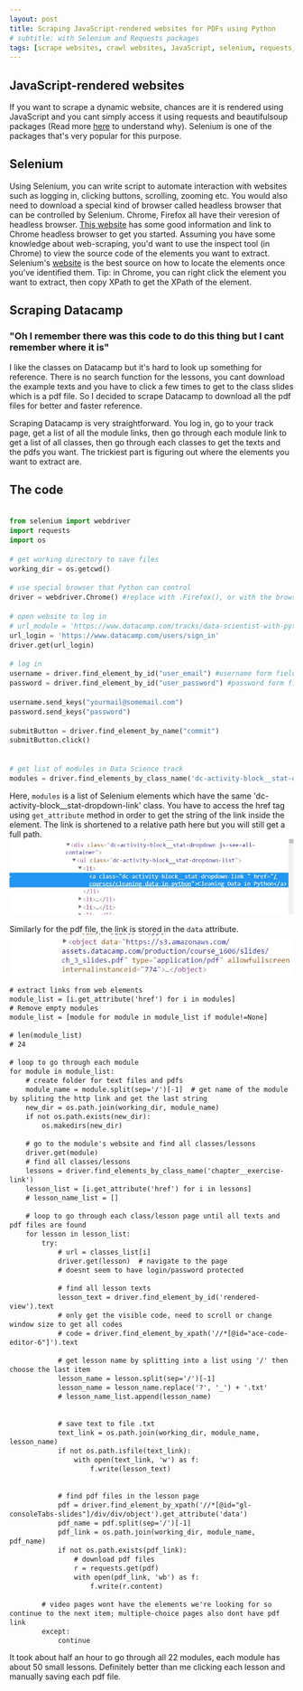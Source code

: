 ```yaml
---
layout: post
title: Scraping JavaScript-rendered websites for PDFs using Python
# subtitle: with Selenium and Requests packages
tags: [scrape websites, crawl websites, JavaScript, selenium, requests, PDF, html, beautifulsoup, urllib, datacamp, dynamic, python]
---
```


## JavaScript-rendered websites
If you want to scrape a dynamic website, chances are it is rendered using JavaScript and you cant simply access it using requests and beautifulsoup packages (Read more [here](http://stanford.edu/~mgorkove/cgi-bin/rpython_tutorials/Scraping_a_Webpage_Rendered_by_Javascript_Using_Python.php) to understand why). Selenium is one of the packages that's very popular for this purpose.

## Selenium
Using Selenium, you can write script to automate interaction with websites such as logging in, clicking buttons, scrolling, zooming etc. You would also need to download a special kind of browser called headless browser that can be controlled by Selenium. Chrome, Firefox all have their veresion of headless browser. [This website](http://stanford.edu/~mgorkove/cgi-bin/rpython_tutorials/Scraping_a_Webpage_Rendered_by_Javascript_Using_Python.php) has some good information and link to Chrome headless browser to get you started.
Assuming you have some knowledge about web-scraping, you'd want to use the inspect tool (in Chrome) to view the source code of the elements you want to extract. Selenium's [website](http://selenium-python.readthedocs.io/locating-elements.html) is the best source on how to locate the elements once you've identified them.
Tip: in Chrome, you can right click the element you want to extract, then copy XPath to get the XPath of the element. 

## Scraping Datacamp
### "Oh I remember there was this code to do this thing but I cant remember where it is"
I like the classes on Datacamp but it's hard to look up something for reference. There is no search function for the lessons, you cant download the example texts and you have to click a few times to get to the class slides which is a pdf file. So I decided to scrape Datacamp to download all the pdf files for better and faster reference.

Scraping Datacamp is very straightforward. You log in, go to your track page, get a list of all the module links, then go through each module link to get a list of all classes, then go through each classes to get the texts and the pdfs you want. The trickiest part is figuring out where the elements you want to extract are.

## The code
```python

from selenium import webdriver
import requests
import os

# get working directory to save files
working_dir = os.getcwd()

# use special browser that Python can control
driver = webdriver.Chrome() #replace with .Firefox(), or with the browser of your choice

# open website to log in
# url_module = 'https://www.datacamp.com/tracks/data-scientist-with-python'
url_login = 'https://www.datacamp.com/users/sign_in'
driver.get(url_login)

# log in
username = driver.find_element_by_id("user_email") #username form field
password = driver.find_element_by_id("user_password") #password form field

username.send_keys("yourmail@somemail.com")
password.send_keys("password")

submitButton = driver.find_element_by_name("commit")
submitButton.click()


# get list of modules in Data Science track
modules = driver.find_elements_by_class_name('dc-activity-block__stat-dropdown-link')
```

Here, `modules` is a list of Selenium elements which have the same 'dc-activity-block__stat-dropdown-link' class. You have to access the href tag using `get_attribute` method in order to get the string of the link inside the element. The link is shortened to a relative path here but you will still get a full path.
![href](/img/href.jpg)

Similarly for the pdf file, the link is stored in the `data` attribute.
![pdf](/img/pdf.jpg)

```
# extract links from web elements
module_list = [i.get_attribute('href') for i in modules]
# Remove empty modules
module_list = [module for module in module_list if module!=None]

# len(module_list)
# 24

# loop to go through each module
for module in module_list:
    # create folder for text files and pdfs
    module_name = module.split(sep='/')[-1]  # get name of the module by spliting the http link and get the last string
    new_dir = os.path.join(working_dir, module_name)
    if not os.path.exists(new_dir):
        os.makedirs(new_dir)

    # go to the module's website and find all classes/lessons
    driver.get(module)
    # find all classes/lessons
    lessons = driver.find_elements_by_class_name('chapter__exercise-link')
    lesson_list = [i.get_attribute('href') for i in lessons]
    # lesson_name_list = []

    # loop to go through each class/lesson page until all texts and pdf files are found
    for lesson in lesson_list:
        try:
            # url = classes_list[i]
            driver.get(lesson)  # navigate to the page
            # doesnt seem to have login/password protected

            # find all lesson texts
            lesson_text = driver.find_element_by_id('rendered-view').text
            # only get the visible code, need to scroll or change window size to get all codes
            # code = driver.find_element_by_xpath('//*[@id="ace-code-editor-6"]').text

            # get lesson name by splitting into a list using '/' then choose the last item
            lesson_name = lesson.split(sep='/')[-1]
            lesson_name = lesson_name.replace('?', '_') + '.txt'
            # lesson_name_list.append(lesson_name)


            # save text to file .txt
            text_link = os.path.join(working_dir, module_name, lesson_name)
            if not os.path.isfile(text_link):
                with open(text_link, 'w') as f:
                    f.write(lesson_text)


            # find pdf files in the lesson page
            pdf = driver.find_element_by_xpath('//*[@id="gl-consoleTabs-slides"]/div/div/object').get_attribute('data')
            pdf_name = pdf.split(sep='/')[-1]
            pdf_link = os.path.join(working_dir, module_name, pdf_name)
            if not os.path.exists(pdf_link):
                # download pdf files
                r = requests.get(pdf)
                with open(pdf_link, 'wb') as f:
                    f.write(r.content)

        # video pages wont have the elements we're looking for so continue to the next item; multiple-choice pages also dont have pdf link
        except:
            continue
```

It took about half an hour to go through all 22 modules, each module has about 50 small lessons. Definitely better than me clicking each lesson and manually saving each pdf file.
